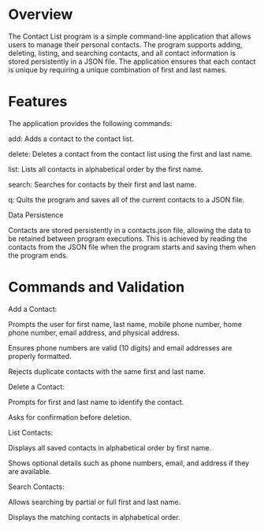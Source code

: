 # Overview

The Contact List program is a simple command-line application that allows users to manage their personal contacts. The program supports adding, deleting, listing, and searching contacts, and all contact information is stored persistently in a JSON file. The application ensures that each contact is unique by requiring a unique combination of first and last names.

# Features

The application provides the following commands:

add: Adds a contact to the contact list.

delete: Deletes a contact from the contact list using the first and last name.

list: Lists all contacts in alphabetical order by the first name.

search: Searches for contacts by their first and last name.

q: Quits the program and saves all of the current contacts to a JSON file.

Data Persistence

Contacts are stored persistently in a contacts.json file, allowing the data to be retained between program executions. This is achieved by reading the contacts from the JSON file when the program starts and saving them when the program ends.


# Commands and Validation

Add a Contact:

Prompts the user for first name, last name, mobile phone number, home phone number, email address, and physical address.

Ensures phone numbers are valid (10 digits) and email addresses are properly formatted.

Rejects duplicate contacts with the same first and last name.

Delete a Contact:

Prompts for first and last name to identify the contact.

Asks for confirmation before deletion.

List Contacts:

Displays all saved contacts in alphabetical order by first name.

Shows optional details such as phone numbers, email, and address if they are available.

Search Contacts:

Allows searching by partial or full first and last name.

Displays the matching contacts in alphabetical order.
